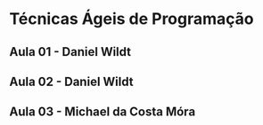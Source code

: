 # Técnicas Ágeis de Programação

## Aula 01 - Daniel Wildt

## Aula 02 - Daniel Wildt

## Aula 03 - Michael da Costa Móra
